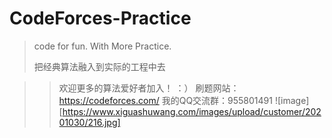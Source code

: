 # CodeForces-Practice
> code for fun.  With More Practice. 
> 
> 把经典算法融入到实际的工程中去
> 

>> 欢迎更多的算法爱好者加入！ ：） 
>> 刷题网站： https://codeforces.com/
> 我的QQ交流群：955801491
![image][https://www.xiguashuwang.com/images/upload/customer/20201030/216.jpg]
